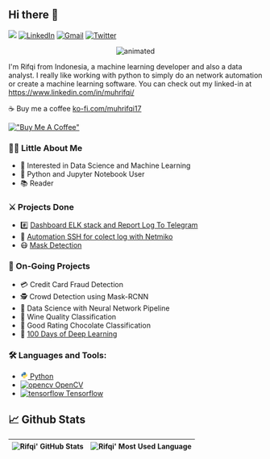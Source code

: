 ## Hi there 👋 

![](https://komarev.com/ghpvc/?username=muhrifqi17&style=for-the-badge) 
[![LinkedIn](https://img.shields.io/badge/linkedin-%230077B5.svg?style=for-the-badge&logo=linkedin&logoColor=white)](https://www.linkedin.com/in/muhrifqi/)
[![Gmail](https://img.shields.io/badge/Gmail-D14836?style=for-the-badge&logo=gmail&logoColor=white)](mailto:mr.rifqi2000@gmail.com)
[![Twitter](https://img.shields.io/badge/Twitter-1DA1F2?style=for-the-badge&logo=twitter&logoColor=white)]()
 


<p align="center">
<img src="https://64.media.tumblr.com/f64a06b76d7d7d33a9fbc24307f18808/5254df45ab7bc950-e8/s540x810/c8d80fee97ed3bbaab9f7da3300a8eab5b7d7a06.gif" alt="animated" />
</p>

I'm Rifqi from Indonesia, a machine learning developer and also a data analyst. I really like working with python to simply do an network automation or create a machine learning software. You can check out my linked-in at https://www.linkedin.com/in/muhrifqi/  

☕ Buy me a coffee  [ko-fi.com/muhrifqi17](ko-fi.com/muhrifqi17) 

[!["Buy Me A Coffee"](https://www.buymeacoffee.com/assets/img/custom_images/orange_img.png)](https://www.buymeacoffee.com/lukaspurbaw)

### 👨‍💻 Little About Me
* 👾 Interested in Data Science and Machine Learning   
* 🐍 Python and Jupyter Notebook User
* 📚 Reader

### ⚔️ Projects Done
* #️⃣ [Dashboard ELK stack and Report Log To Telegram](https://github.com/muhrifqi17/ELK-JARVIS)
* 🤖 [Automation SSH for colect log with Netmiko]()
* 😷 [Mask Detection]()

### 🚧 On-Going Projects

* 💳 Credit Card Fraud Detection
* 🕵️ Crowd Detection using Mask-RCNN
* 🧬 Data Science with Neural Network Pipeline
* 🍹 Wine Quality Classification
* 🍪 Good Rating Chocolate Classification
* 💯 [100 Days of Deep Learning](https://github.com/LukasPurbaW/100_Days_of_Deep_Learning)


### 🛠️ Languages and Tools:
* <a href="https://www.python.org" target="_blank" rel="noreferrer"> <img src="https://raw.githubusercontent.com/devicons/devicon/master/icons/python/python-original.svg" alt="Python" width="15" height="15"/> Python </a>
* <a href="https://opencv.org/" target="_blank" rel="noreferrer"> <img src="https://www.vectorlogo.zone/logos/opencv/opencv-icon.svg" alt="opencv" width="15" height="15"/> OpenCV </a>
* <a href="https://www.tensorflow.org" target="_blank" rel="noreferrer"> <img src="https://www.vectorlogo.zone/logos/tensorflow/tensorflow-icon.svg" alt="tensorflow" width="15" height="15"/> Tensorflow </a>

## 📈 Github Stats
| <img align="center" width="320px" src="https://github-readme-stats-eight-theta.vercel.app/api?username=muhrifqi17&show_icons=true&hide_border=true&theme=radical&include_all_commits=true&count_private=true" alt="Rifqi' GitHub Stats"> | <img align="center" width="295px" src="https://github-readme-stats-eight-theta.vercel.app/api/top-langs/?username=muhrifqi17&langs_count=8&layout=compact&hide_border=true&theme=radical" alt="Rifqi' Most Used Language">
| ------------- | ------------- |  
